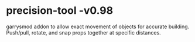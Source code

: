precision-tool -v0.98
==============

garrysmod addon to allow exact movement of objects for accurate building. Push/pull, rotate, and snap props together at specific distances. 
